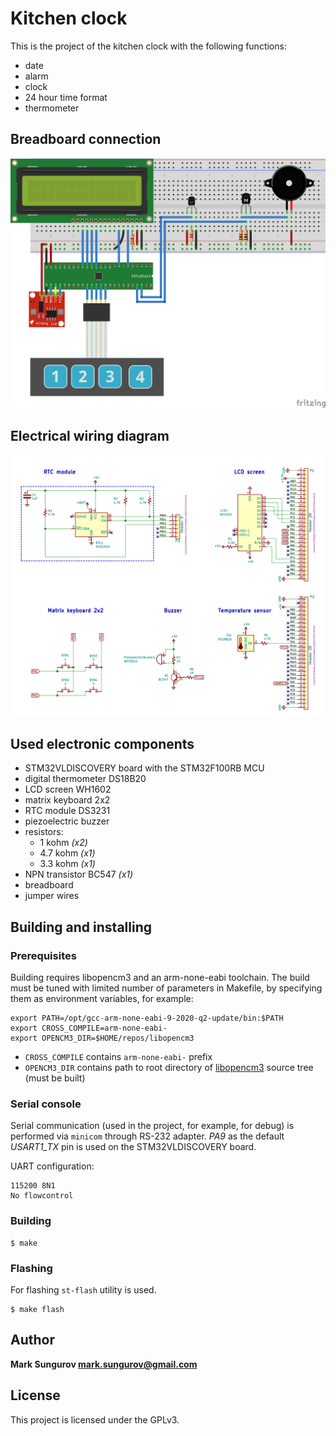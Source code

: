 # Kitchen clock
This is the project of the kitchen clock with the following functions:
- date
- alarm
- clock
- 24 hour time format
- thermometer
## Breadboard connection
![bb](doc/pictures/breadboard.png)
## Electrical wiring diagram
![scheme](doc/pictures/circuit.png)
## Used electronic components
- STM32VLDISCOVERY board with the STM32F100RB MCU
- digital thermometer DS18B20
- LCD screen WH1602
- matrix keyboard 2x2
- RTC module DS3231
- piezoelectric buzzer
- resistors:
  - 1 kohm *(x2)*
  - 4.7 kohm *(x1)*
  - 3.3 kohm *(x1)*
- NPN transistor BC547 *(x1)*
- breadboard
- jumper wires
## Building and installing
### Prerequisites
Building requires libopencm3 and an arm-none-eabi toolchain.
The build must be tuned with limited number of parameters in Makefile,
by specifying them as environment variables, for example:
```
export PATH=/opt/gcc-arm-none-eabi-9-2020-q2-update/bin:$PATH
export CROSS_COMPILE=arm-none-eabi-
export OPENCM3_DIR=$HOME/repos/libopencm3
```
- `CROSS_COMPILE` contains `arm-none-eabi-` prefix
- `OPENCM3_DIR` contains path to root directory of
[libopencm3](https://github.com/libopencm3/libopencm3) source tree (must
be built)
### Serial console
Serial communication (used in the project, for example, for debug) is
performed via `minicom` through RS-232 adapter.
*PA9* as the default *USART1_TX* pin is used on the STM32VLDISCOVERY board.

UART configuration:
```
115200 8N1
No flowcontrol
```
### Building
```
$ make
```
### Flashing
For flashing `st-flash` utility is used.
```
$ make flash
```
## Author
**Mark Sungurov <mark.sungurov@gmail.com>**
## License
This project is licensed under the GPLv3.
